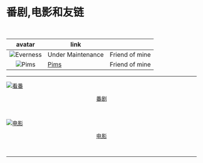 # 番剧,电影和友链


<!--more-->

</br>

|                            avatar                            | link                               |                |
| :----------------------------------------------------------: | ---------------------------------- | -------------- |
| ![Everness](https://q.qlogo.cn/headimg_dl?dst_uin=1666287682&spec=100&img_type=jpg) | Under Maintenance | Friend of mine |
| ![Pims](https://q.qlogo.cn/headimg_dl?dst_uin=392959395&spec=100&img_type=jpg) | [Pims](https://phimos.github.io/)  | Friend of mine |

---

<a href="/bangumi/"><img src="https://cdn.jsdelivr.net/gh/Lucas-0/Img/20200406152156.png" title=看番><figcaption><center>[番剧](/bangumi/)</center></figcaption></a>

</br>

<a href="/movies/"><img src="https://cdn.jsdelivr.net/gh/Lucas-0/Img/20200406151840.jpg" title=电影><figcaption><center>[电影](/movies/)</center></figcaption></a>

</br>

---
